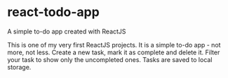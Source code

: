# react-todo-app
A simple to-do app created with ReactJS

This is one of my very first ReactJS projects. It is a simple to-do app - not more, not less. Create a new task, mark it as complete and delete it. Filter your task to show only the uncompleted ones. Tasks are saved to local storage.
